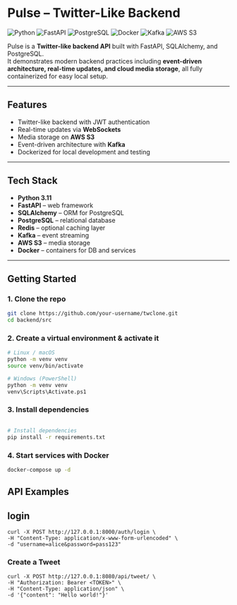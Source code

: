 # Pulse – Twitter-Like Backend

![Python](https://img.shields.io/badge/python-3.11-blue)
![FastAPI](https://img.shields.io/badge/FastAPI-0.100.0-green)
![PostgreSQL](https://img.shields.io/badge/PostgreSQL-15-blue)
![Docker](https://img.shields.io/badge/Docker-informational)
![Kafka](https://img.shields.io/badge/Kafka-2.8-yellow)
![AWS S3](https://img.shields.io/badge/AWS_S3-orange)

Pulse is a **Twitter-like backend API** built with FastAPI, SQLAlchemy, and PostgreSQL.  
It demonstrates modern backend practices including **event-driven architecture, real-time updates, and cloud media storage**, all fully containerized for easy local setup.

---

## Features

- Twitter-like backend with JWT authentication  
- Real-time updates via **WebSockets**  
- Media storage on **AWS S3**  
- Event-driven architecture with **Kafka**  
- Dockerized for local development and testing  

---

## Tech Stack

- **Python 3.11**  
- **FastAPI** – web framework  
- **SQLAlchemy** – ORM for PostgreSQL  
- **PostgreSQL** – relational database  
- **Redis** – optional caching layer  
- **Kafka** – event streaming  
- **AWS S3** – media storage  
- **Docker** – containers for DB and services  
---

## Getting Started

### 1. Clone the repo

```bash
git clone https://github.com/your-username/twclone.git
cd backend/src
```
### 2. Create a virtual environment & activate it
```bash
# Linux / macOS
python -m venv venv
source venv/bin/activate
```
```bash
# Windows (PowerShell)
python -m venv venv
venv\Scripts\Activate.ps1
````
### 3. Install dependencies
````bash

# Install dependencies
pip install -r requirements.txt
````
### 4. Start services with Docker
```bash
docker-compose up -d
```
## API Examples
## login
````
curl -X POST http://127.0.0.1:8000/auth/login \
-H "Content-Type: application/x-www-form-urlencoded" \
-d "username=alice&password=pass123"
````
### Create a Tweet
````
curl -X POST http://127.0.0.1:8080/api/tweet/ \
-H "Authorization: Bearer <TOKEN>" \
-H "Content-Type: application/json" \
-d '{"content": "Hello world!"}'
````
